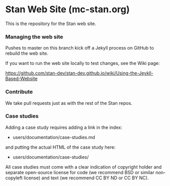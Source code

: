 # Stan Web Site (mc-stan.org)

This is the repository for the Stan web site.  

### Managing the web site

Pushes to master on this branch kick off a Jekyll process on GitHub to rebuild the web site.

If you want to run the web site locally to test changes, see the Wiki page:

https://github.com/stan-dev/stan-dev.github.io/wiki/Using-the-Jeykll-Based-Website

### Contribute 

We take pull requests just as with the rest of the Stan repos.

### Case studies

Adding a case study requires adding a link in the index:

* users/documentation/case-studies.md

and putting the actual HTML of the case study here:

* users/documentation/case-studies/

All case studies must come with a clear indication of copyright holder and separate open-source license for code (we recommend BSD or similar non-copyleft license) and text (we recommend CC BY ND or CC BY NC).  


